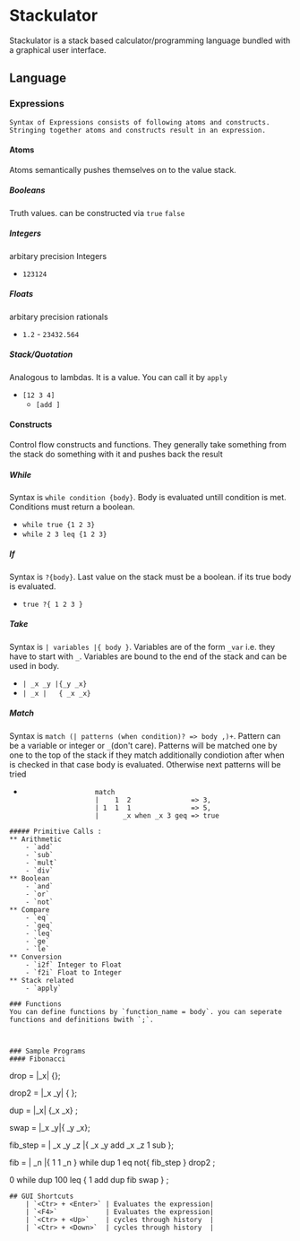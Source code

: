 # Stackulator
  Stackulator is a stack based calculator/programming language bundled with a graphical user interface.
## Language
### Expressions
    Syntax of Expressions consists of following atoms and constructs. Stringing together atoms and constructs result in an expression. 
#### Atoms
Atoms semantically pushes themselves on to the value stack.
##### Booleans     
Truth values. can be constructed via `true` `false`
##### Integers         
arbitary precision Integers
- `123124`
##### Floats           
arbitary precision rationals
- `1.2`
            - `23432.564`
##### Stack/Quotation  
Analogous to lambdas. It is a value. You can call it by `apply`
- `[12 3 4]`
  - `[add ]`
#### Constructs
Control flow constructs and functions. They generally take something from the stack do something with it and pushes back the result
##### While 
Syntax is `while condition {body}`. Body is evaluated untill condition is met.
Conditions must return a boolean.
 - `while true {1 2 3}`
 - `while 2 3 leq {1 2 3}`
##### If   
Syntax is `?{body}`. Last value on the stack must be a boolean. if its true body is evaluated.
- `true ?{ 1 2 3 }`
##### Take 
Syntax is `| variables |{ body }`. Variables are of the form `_var` i.e. they have to start with `_`.
            Variables are bound to the end of the stack and can be used in body.
- `| _x _y |{_y _x}`
- `| _x |   { _x _x}`
##### Match 
Syntax is `match (| patterns (when condition)? => body ,)+`. Pattern can be a variable or integer or `_`(don't care).
Patterns will be matched one by one to the top of the stack if they match additionally condiotion after when is checked in that case body is evaluated.
Otherwise next patterns will be tried
- ``` 
                    match
                    |    1  2               => 3,
                    | 1  1  1               => 5,
                    |      _x when _x 3 geq => true
```
##### Primitive Calls :
** Arithmetic
    - `add`
    - `sub` 
    - `mult` 
    - `div`
** Boolean
    - `and`
    - `or`
    - `not`
** Compare
    - `eq`
    - `geq`
    - `leq`
    - `ge`
    - `le`
** Conversion
    - `i2f` Integer to Float
    - `f2i` Float to Integer
** Stack related
    - `apply`

### Functions
You can define functions by `function_name = body`. you can seperate functions and definitions bwith `;`.



### Sample Programs
#### Fibonacci
 ```
 drop = |_x| {};
 
drop2 = |_x _y| { };

dup = |_x| {_x _x} ;

swap = |_x _y|{ _y _x};

fib_step = | _x _y _z |{
  _x _y add 
  _x
  _z 1 sub
 };

fib = | _n |{ 1 1 _n } 
      while dup 1 eq not{
          fib_step
      }
      drop2 ;

0 while dup 100 leq  {
    1 add dup fib swap
} ;
```
## GUI Shortcuts
    | `<Ctr> + <Enter>` | Evaluates the expression|
    | `<F4>`            | Evaluates the expression|
    | `<Ctr> + <Up>`    | cycles through history  |
    | `<Ctr> + <Down>`  | cycles through history  |
    
